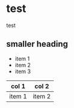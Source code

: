 # test
test
## smaller heading

- item 1
- item 2
- item 3


col 1 | col 2
---|---
item 1 | item 2


